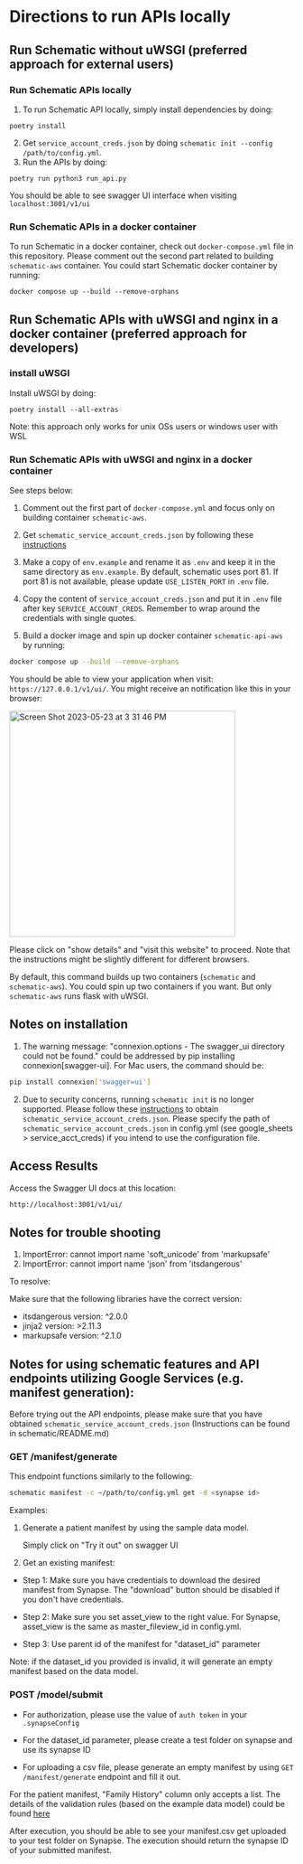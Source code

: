 # Directions to run APIs locally
## Run Schematic without uWSGI (preferred approach for external users)
### Run Schematic APIs locally
1) To run Schematic API locally, simply install dependencies by doing:
```
poetry install
```
2) Get `service_account_creds.json` by doing `schematic init --config /path/to/config.yml`.
3) Run the APIs by doing:
```
poetry run python3 run_api.py
```
You should be able to see swagger UI interface when visiting `localhost:3001/v1/ui`

### Run Schematic APIs in a docker container
To run Schematic in a docker container, check out `docker-compose.yml` file in this repository. Please comment out the second part related to building `schematic-aws` container. You could start Schematic docker container by running:
```
docker compose up --build --remove-orphans
```

## Run Schematic APIs with uWSGI and nginx in a docker container (preferred approach for developers)
### install uWSGI
Install uWSGI by doing:
```
poetry install --all-extras
```
Note: this approach only works for unix OSs users or windows user with WSL

### Run Schematic APIs with uWSGI and nginx in a docker container
See steps below:
1) Comment out the first part of `docker-compose.yml` and focus only on building container `schematic-aws`.

2) Get `schematic_service_account_creds.json` by following these [instructions](https://scribehow.com/shared/Enable_Google_Drive_and_Google_Sheets_APIs_for_project__yqfcJz_rQVeyTcg0KQCINA)

3) Make a copy of `env.example` and rename it as `.env` and keep it in the same directory as `env.example`. By default, schematic uses port 81. If port 81 is not available, please update `USE_LISTEN_PORT` in `.env` file.

4) Copy the content of `service_account_creds.json` and put it in `.env` file after key `SERVICE_ACCOUNT_CREDS`. Remember to wrap around the credentials with single quotes.

5) Build a docker image and spin up docker container `schematic-api-aws` by running:
```bash
docker compose up --build --remove-orphans
```
You should be able to view your application when visit: `https://127.0.0.1/v1/ui/`. You might receive an notification like this in your browser:

<img width="400" alt="Screen Shot 2023-05-23 at 3 31 46 PM" src="https://github.com/Sage-Bionetworks/schematic/assets/55448354/b5d44f56-5375-47cf-8dbd-d4d611f594c4">

Please click on "show details" and "visit this website" to proceed. Note that the instructions might be slightly different for different browsers.

By default, this command builds up two containers (`schematic` and `schematic-aws`). You could spin up two containers if you want. But only `schematic-aws` runs flask with uWSGI.

## Notes on installation
1. The warning message: "connexion.options - The swagger_ui directory could not be found." could be addressed by pip installing connexion[swagger-ui]. For Mac users, the command should be:
```bash
pip install connexion['swagger=ui']
```

2. Due to security concerns, running `schematic init` is no longer supported. Please follow these [instructions](https://scribehow.com/shared/Enable_Google_Drive_and_Google_Sheets_APIs_for_project__yqfcJz_rQVeyTcg0KQCINA) to obtain `schematic_service_account_creds.json`. Please specify the path of `schematic_service_account_creds.json` in config.yml (see google_sheets > service_acct_creds) if you intend to use the configuration file.

## Access Results
Access the Swagger UI docs at this location:
```bash
http://localhost:3001/v1/ui/
```

## Notes for trouble shooting
1. ImportError: cannot import name 'soft_unicode' from 'markupsafe'
2. ImportError: cannot import name 'json' from 'itsdangerous'

To resolve:

Make sure that the following libraries have the correct version:
* itsdangerous version: ^2.0.0
* jinja2 version: >2.11.3
* markupsafe version: ^2.1.0

## Notes for using schematic features and API endpoints utilizing Google Services (e.g. manifest generation):
Before trying out the API endpoints, please make sure that you have obtained `schematic_service_account_creds.json` (Instructions can be found in schematic/README.md)


###  GET /manifest/generate

This endpoint functions similarly to the following:
```bash
schematic manifest -c ~/path/to/config.yml get -d <synapse id>
```

Examples:
1) Generate a patient manifest by using the sample data model.

    Simply click on "Try it out" on swagger UI

2) Get an existing manifest:

* Step 1:  Make sure you have credentials to download the desired manifest from Synapse. The "download" button should be disabled if you don't have credentials.

* Step 2: Make sure you set asset_view to the right value. For Synapse, asset_view is the same as master_fileview_id in config.yml.

* Step 3: Use parent id of the manifest for "dataset_id" parameter

Note: if the dataset_id you provided is invalid, it will generate an empty manifest based on the data model.

### POST /model/submit

* For authorization, please use the value of `auth token` in your `.synapseConfig`

* For the dataset_id parameter, please create a test folder on synapse and use its synapse ID

* For uploading a csv file, please generate an empty manifest by using `GET /manifest/generate` endpoint and fill it out.

For the patient manifest, "Family History" column only accepts a list. The details of the validation rules (based on the example data model) could be found [here](https://github.com/Sage-Bionetworks/schematic/blob/develop/tests/data/example.model.csv)

After execution, you should be able to see your manifest.csv get uploaded to your test folder on Synapse. The execution should return the synapse ID of your submitted manifest.
